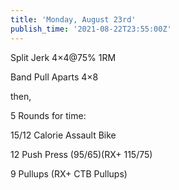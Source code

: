 ```yaml
---
title: 'Monday, August 23rd'
publish_time: '2021-08-22T23:55:00Z'
---
```


Split Jerk 4×4\@75% 1RM

Band Pull Aparts 4×8

then,

5 Rounds for time:

15/12 Calorie Assault Bike

12 Push Press (95/65)(RX+ 115/75)

9 Pullups (RX+ CTB Pullups)
